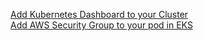 

[Add Kubernetes Dashboard to your Cluster](dashboard/) <br>
[Add AWS Security Group to your pod in EKS](dashboard/) <br>
